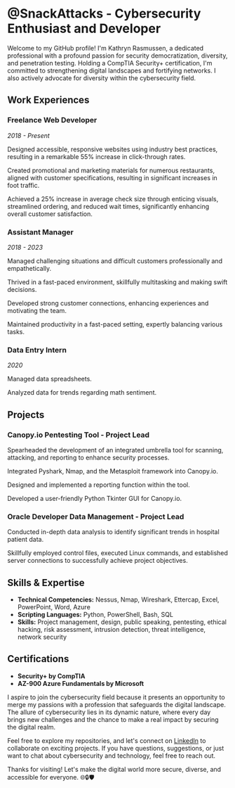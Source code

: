 # @SnackAttacks - Cybersecurity Enthusiast and Developer

Welcome to my GitHub profile! I'm Kathryn Rasmussen, a dedicated professional with a profound passion for security democratization, diversity, and penetration testing. Holding a CompTIA Security+ certification, I'm committed to strengthening digital landscapes and fortifying networks. I also actively advocate for diversity within the cybersecurity field.

##  Work Experiences

### Freelance Web Developer
*2018 - Present*

Designed accessible, responsive websites using industry best practices, resulting in a remarkable 55% increase in click-through rates.

Created promotional and marketing materials for numerous restaurants, aligned with customer specifications, resulting in significant increases in foot traffic.

Achieved a 25% increase in average check size through enticing visuals, streamlined ordering, and reduced wait times, significantly enhancing overall customer satisfaction.

### Assistant Manager
*2018 - 2023*

Managed challenging situations and difficult customers professionally and empathetically.

Thrived in a fast-paced environment, skillfully multitasking and making swift decisions.

Developed strong customer connections, enhancing experiences and motivating the team.

Maintained productivity in a fast-paced setting, expertly balancing various tasks.

### Data Entry Intern
*2020*

Managed data spreadsheets.

Analyzed data for trends regarding math sentiment.

## Projects

### Canopy.io Pentesting Tool - Project Lead

Spearheaded the development of an integrated umbrella tool for scanning, attacking, and reporting to enhance security processes.

Integrated Pyshark, Nmap, and the Metasploit framework into Canopy.io.

Designed and implemented a reporting function within the tool.

Developed a user-friendly Python Tkinter GUI for Canopy.io.

### Oracle Developer Data Management - Project Lead

Conducted in-depth data analysis to identify significant trends in hospital patient data.

Skillfully employed control files, executed Linux commands, and established server connections to successfully achieve project objectives.

## Skills & Expertise

- **Technical Competencies:** Nessus, Nmap, Wireshark, Ettercap, Excel, PowerPoint, Word, Azure
- **Scripting Languages:** Python, PowerShell, Bash, SQL
- **Skills:** Project management, design, public speaking, pentesting, ethical hacking, risk assessment, intrusion detection, threat intelligence, network security

## Certifications

- **Security+ by CompTIA**
- **AZ-900 Azure Fundamentals by Microsoft**

I aspire to join the cybersecurity field because it presents an opportunity to merge my passions with a profession that safeguards the digital landscape. The allure of cybersecurity lies in its dynamic nature, where every day brings new challenges and the chance to make a real impact by securing the digital realm.

Feel free to explore my repositories, and let's connect on [LinkedIn](https://www.linkedin.com/in/kathryn-g-rasmussen/) to collaborate on exciting projects. If you have questions, suggestions, or just want to chat about cybersecurity and technology, feel free to reach out.

Thanks for visiting! Let's make the digital world more secure, diverse, and accessible for everyone. 🌐🔒🛡️
